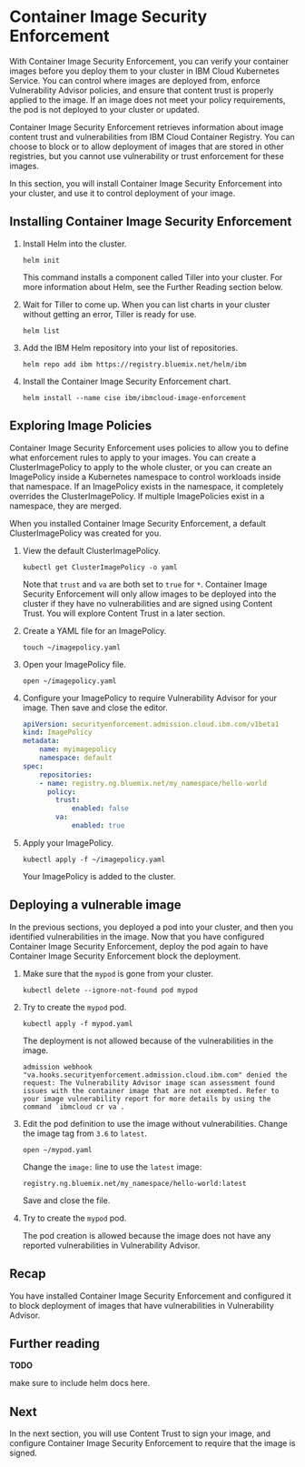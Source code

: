 # Container Image Security Enforcement

With Container Image Security Enforcement, you can verify your container images before you deploy them to your cluster in IBM Cloud Kubernetes Service. You can control where images are deployed from, enforce Vulnerability Advisor policies, and ensure that content trust is properly applied to the image. If an image does not meet your policy requirements, the pod is not deployed to your cluster or updated.

Container Image Security Enforcement retrieves information about image content trust and vulnerabilities from IBM Cloud Container Registry. You can choose to block or to allow deployment of images that are stored in other registries, but you cannot use vulnerability or trust enforcement for these images.

In this section, you will install Container Image Security Enforcement into your cluster, and use it to control deployment of your image.

## Installing Container Image Security Enforcement

1. Install Helm into the cluster.

    `helm init`

    This command installs a component called Tiller into your cluster. For more information about Helm, see the Further Reading section below.

2. Wait for Tiller to come up. When you can list charts in your cluster without getting an error, Tiller is ready for use.

    `helm list`

3. Add the IBM Helm repository into your list of repositories.

    `helm repo add ibm https://registry.bluemix.net/helm/ibm`

4. Install the Container Image Security Enforcement chart.

    `helm install --name cise ibm/ibmcloud-image-enforcement`

## Exploring Image Policies

Container Image Security Enforcement uses policies to allow you to define what enforcement rules to apply to your images. You can create a ClusterImagePolicy to apply to the whole cluster, or you can create an ImagePolicy inside a Kubernetes namespace to control workloads inside that namespace. If an ImagePolicy exists in the namespace, it completely overrides the ClusterImagePolicy. If multiple ImagePolicies exist in a namespace, they are merged.

When you installed Container Image Security Enforcement, a default ClusterImagePolicy was created for you.

1. View the default ClusterImagePolicy.

    `kubectl get ClusterImagePolicy -o yaml`

    Note that `trust` and `va` are both set to `true` for `*`. Container Image Security Enforcement will only allow images to be deployed into the cluster if they have no vulnerabilities and are signed using Content Trust. You will explore Content Trust in a later section.

2. Create a YAML file for an ImagePolicy.

    `touch ~/imagepolicy.yaml`

3. Open your ImagePolicy file.

    `open ~/imagepolicy.yaml`

4. Configure your ImagePolicy to require Vulnerability Advisor for your image. Then save and close the editor.

    ```yaml
    apiVersion: securityenforcement.admission.cloud.ibm.com/v1beta1
    kind: ImagePolicy
    metadata:
        name: myimagepolicy
        namespace: default
    spec:
        repositories:
        - name: registry.ng.bluemix.net/my_namespace/hello-world
          policy:
            trust:
                enabled: false
            va:
                enabled: true
    ```
5. Apply your ImagePolicy.

    `kubectl apply -f ~/imagepolicy.yaml`

    Your ImagePolicy is added to the cluster.

## Deploying a vulnerable image

In the previous sections, you deployed a pod into your cluster, and then you identified vulnerabilities in the image. Now that you have configured Container Image Security Enforcement, deploy the pod again to have Container Image Security Enforcement block the deployment.

1. Make sure that the `mypod` is gone from your cluster.

    `kubectl delete --ignore-not-found pod mypod`

2. Try to create the `mypod` pod.

    `kubectl apply -f mypod.yaml`

    The deployment is not allowed because of the vulnerabilities in the image.

    ``admission webhook "va.hooks.securityenforcement.admission.cloud.ibm.com" denied the request: The Vulnerability Advisor image scan assessment found issues with the container image that are not exempted. Refer to your image vulnerability report for more details by using the command `ibmcloud cr va`.``

3. Edit the pod definition to use the image without vulnerabilities. Change the image tag from `3.6` to `latest`.

    `open ~/mypod.yaml`

    Change the `image:` line to use the `latest` image:

    `registry.ng.bluemix.net/my_namespace/hello-world:latest`

    Save and close the file.

4. Try to create the `mypod` pod.

    The pod creation is allowed because the image does not have any reported vulnerabilities in Vulnerability Advisor.

## Recap

You have installed Container Image Security Enforcement and configured it to block deployment of images that have vulnerabilities in Vulnerability Advisor.

## Further reading

**TODO**

make sure to include helm docs here.

## Next

In the next section, you will use Content Trust to sign your image, and configure Container Image Security Enforcement to require that the image is signed.
